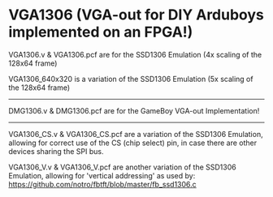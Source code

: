 # VGA1306 (VGA-out for DIY Arduboys implemented on an FPGA!)

VGA1306.v & VGA1306.pcf are for the SSD1306 Emulation (4x scaling of the 128x64 frame)

VGA1306_640x320 is a variation of the SSD1306 Emulation (5x scaling of the 128x64 frame)

---

DMG1306.v & DMG1306.pcf are for the GameBoy VGA-out Implementation!

---

VGA1306_CS.v & VGA1306_CS.pcf are a variation of the SSD1306 Emulation, allowing for correct use of the CS (chip select) pin, in case there are other devices sharing the SPI bus.

VGA1306_V.v & VGA1306_V.pcf are another variation of the SSD1306 Emulation, allowing for 'vertical addressing' as used by: https://github.com/notro/fbtft/blob/master/fb_ssd1306.c
